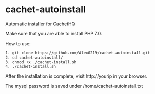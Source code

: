 # cachet-autoinstall
Automatic installer for CachetHQ

Make sure that you are able to install PHP 7.0.

How to use:
```
1. git clone https://github.com/Alex0219/cachet-autoinstall.git
2. cd cachet-autoinstall/
3. chmod +x ./cachet-install.sh
4. ./cachet-install.sh
```
After the installation is complete, visit http://yourip in your browser.

The mysql password is saved under /home/cachet-autoinstall.txt
